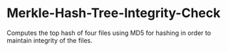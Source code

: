 # Merkle-Hash-Tree-Integrity-Check
Computes the top hash of four files using MD5 for hashing in  order to maintain integrity of the files.

